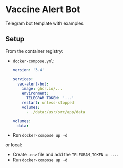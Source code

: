 # Vaccine Alert Bot

Telegram bot template with examples.

## Setup

From the container registry:

- `docker-compose.yml`:

  ```yml
  version: '3.4'

  services:
    vac-alert-bot:
      image: ghcr.io/...
      environment:
        TELEGRAM_TOKEN: '...'
      restart: unless-stopped
      volumes:
        - ./data:/usr/src/app/data

  volumes:
    data:
  ```

- Run `docker-compose up -d`

or local:

- Create `.env` file and add the `TELEGRAM_TOKEN = ...`.
- Run `docker-compose up -d`
